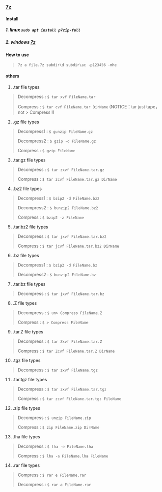 ### [7z](https://sparanoid.com/lab/7z/)

#### Install

##### 1. linux `sudo apt install p7zip-full`
##### 2. windows [7z](https://sparanoid.com/lab/7z/)

#### How to use
> `7z a file.7z subdir\d subdir\ac -p123456 -mhe`

#### others
01. .tar file types
> Decompress : `$ tar xvf FileName.tar `
>
> Compress : `$ tar cvf FileName.tar DirName` (NOTICE：tar just tape，not > Compress !)

02. .gz file types
> Decompress1 : `$ gunzip FileName.gz `
>
> Decompress2 : `$ gzip -d FileName.gz `
>
> Compress : `$ gzip FileName `

03. .tar.gz file types
> Decompress : `$ tar zxvf FileName.tar.gz `
>
> Compress : `$ tar zcvf FileName.tar.gz DirName `

04. .bz2 file types
> Decompress1 : `$ bzip2 -d FileName.bz2 `
>
> Decompress2 : `$ bunzip2 FileName.bz2 `
>
> Compress : `$ bzip2 -z FileName `

05. .tar.bz2 file types
> Decompress : `$ tar jxvf FileName.tar.bz2 `
>
> Compress : `$ tar jcvf FileName.tar.bz2 DirName `

06. .bz file types
> Decompress1 : `$ bzip2 -d FileName.bz `
>
> Decompress2 : `$ bunzip2 FileName.bz `

07. .tar.bz file types
> Decompress : `$ tar jxvf FileName.tar.bz `

08. .Z file types
> Decompress : `$ un> Compress FileName.Z `
>
> Compress : `$ > Compress FileName `

09. .tar.Z file types
> Decompress : `$ tar Zxvf FileName.tar.Z `
>
> Compress : `$ tar Zcvf FileName.tar.Z DirName `

10. .tgz file types
> Decompress : `$ tar zxvf FileName.tgz `

11. .tar.tgz file types
> Decompress : `$ tar zxvf FileName.tar.tgz `
>
> Compress : `$ tar zcvf FileName.tar.tgz FileName `

12. .zip file types
> Decompress : `$ unzip FileName.zip `
>
> Compress : `$ zip FileName.zip DirName `

13. .lha file types
> Decompress : `$ lha -e FileName.lha `
>
> Compress : `$ lha -a FileName.lha FileName `

14. .rar file types
> Compress : `$ rar e FileName.rar `
>
> Decompress : `$ rar a FileName.rar `

